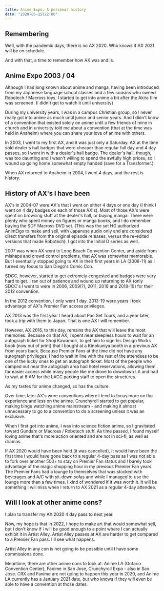 ```yaml
---
title: Anime Expo: A personal history
date: "2020-05-15T22:00"
---
```


## Remembering

Well, with the pandemic days, there is no AX 2020. Who knows if AX 2021 will be on schedule.

And with that, a time to remember how AX was and is.

## Anime Expo 2003 / 04

Although I had long known about anime and manga, having been introduced from my Japanese language school classes and a few cousins who owned Robotech / Macross toys, I started to get into anime a bit after the Akira film was screened. (I didn't get to watch it until university)

During my university years, I was in a campus Christian group, so I never really got into anime as much until junior and senior years. And I didn't know of a convention that existed solely on anime until a few friends of mine in church and in university told me about a convention (that at the time was held in Anaheim) where you can share your love of anime with others.

In 2003, I went to my first AX, and it was just only a Saturday. AX at the time sold dealer's hall badges that were cheaper than regular full day and 4 day passes, so I went in with a dealer's hall badge. The dealer's hall, though, was too daunting and I wasn't willing to spend the awfully high prices, so I wound up going home somewhat empty handed (save for a Transformer.)

When AX returned to Anaheim in 2004, I went 4 days, and the rest is history.

## History of AX's I have been

AX's in 2004-07 were AX's that I went on either 4 days or one day (I think I went on 4 day badges on each of those AX's). Most of those AX's were spent on browsing stuff at the dealer's hall, or buying manga. There were plenty who spent money on figures or manga books, and I do remember buying the SDF Macross DVD set. (This was the set HG authorized AnimEigo to make and sell, with Japanese audio only and are considered direct transfers from the original episode releases, versus the re-edited versions that made Robotech). I got into the Initial D series as well.

2007 was when AX went to Long Beach Convention Center, and aside from mishaps and crowd control problems, that AX was somewhat memorable. But I eventually stopped going to AX in their first years in LA (2008-11) as I turned my focus to San Diego's Comic Con.

SDCC, however, started to get extremely congested and badges were very hard to get. I ran out of patience and wound up returning to AX (only SDCC's I went to were in 2006, 2009(?), 2011, 2016 and 2018-19) for their 2012 convention.

In the 2012 convention, I only went 1 day. 2013-19 were years I took advantage of AX's Premier Fan access privileges.

AX 2013 was the first year I heard about Pac Set Tours, and a year later, took a trip with them to Japan. That is one AX I will remember.

However, AX 2016, to this day, remains the AX that will leave the most memories. Because on that AX, I spent near sleepless hours to wait for an autograph ticket for Shoji Kawamori, to get him to sign his Design Works book (now out of print) that I bought at a Kinokuniya booth in a previous AX from years back. Because Premier Fans at the time did not have any autograph privileges, I had to wait in line with the rest of the attendees to be one of the lucky ones to get an autograph ticket. Most of the people who camped out near the autograph area had hotel reservations, allowing them far easier access while many people like me drove to downtown LA and had to wait at 6 AM for the LACC parking staff to open the structures.

As my tastes for anime changed, so has the culture. 

Over time, later AX's were conventions where I tend to focus more on the experience and less on the anime. Crunchyroll started to get popular, making binge watching anime mainstream - and making it almost unnecessary to go to a convention to do a screening unless it was an exclusive.

When I first got into anime, I was into science fiction anime, so I gravitated toward Gundam or Macross / Robotech stuff. As time passed, I found myself loving anime that's more action oriented and are not in sci-fi, as well as dramas.

If AX 2020 would have been held (it was cancelled), it would have been the first time I would have gone back to a regular 4-day pass as I was not able to fork over another 500+ to stay on Premier Fan status and I barely took advantage of the magic shopping hour in my previous Premier Fan years. The Premier Fans had a lounge to themselves that was stocked with beverages and A/C with sit-down sofas and while I managed to use the lounge more than a few times, I kind of wondered if it was worth it. It will be something I will miss when I return to AX 2021 as a regular 4-day attendee.

## Will I look at other anime cons?

 I plan to transfer my AX 2020 4 day pass to next year.

 Now, my hope is that in 2022, I hope to make art that would somewhat sell, but I don't know if I will be good enough to a point where I can actually exhibit it in Artist Alley. Artist Alley passes at AX are harder to get compared to a Premier Fan pass. I'll see what happens.

 Artist Alley in any con is not going to be possible until I have some commissions done.
 
 Meantime, there are other anime cons to look at: Anime LA (Ontario Convention Center), Fanime in San Jose, Crunchyroll Expo - also in San Jose. CRX and Fanime are not going to happen this year in 2020, and Anime LA currently has a January 2021 date, but who knows if they will even be able to have a convention at those dates.


